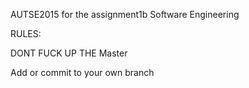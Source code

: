 AUTSE2015 for the assignment1b Software Engineering



RULES:

DONT FUCK UP THE Master

Add or commit to your own branch

